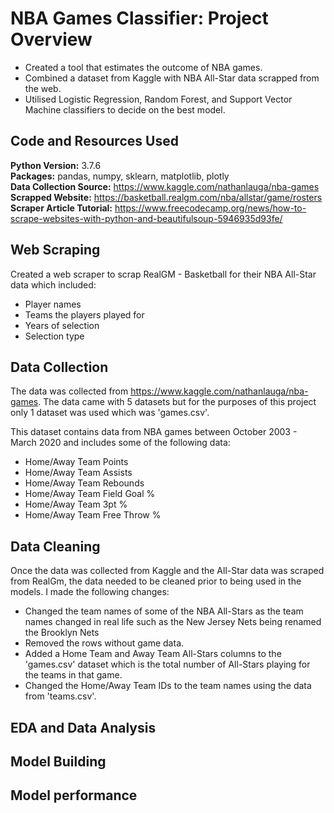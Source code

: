 # NBA Games Classifier: Project Overview 
* Created a tool that estimates the outcome of NBA games.
* Combined a dataset from Kaggle with NBA All-Star data scrapped from the web.
* Utilised Logistic Regression, Random Forest, and Support Vector Machine classifiers to decide on the best model.

## Code and Resources Used 
**Python Version:** 3.7.6  
**Packages:** pandas, numpy, sklearn, matplotlib, plotly    
**Data Collection Source:** https://www.kaggle.com/nathanlauga/nba-games     
**Scrapped Website:** https://basketball.realgm.com/nba/allstar/game/rosters    
**Scraper Article Tutorial:** https://www.freecodecamp.org/news/how-to-scrape-websites-with-python-and-beautifulsoup-5946935d93fe/  

## Web Scraping
Created a web scraper to scrap RealGM - Basketball for their NBA All-Star data which included:
* Player names
* Teams the players played for
* Years of selection
* Selection type

## Data Collection
The data was collected from https://www.kaggle.com/nathanlauga/nba-games. The data came with 5 datasets but for the purposes of this project only 1 dataset was used which was 'games.csv'.

This dataset contains data from NBA games between October 2003 - March 2020 and includes some of the following data:
*	Home/Away Team Points
* Home/Away Team Assists
*	Home/Away Team Rebounds
* Home/Away Team Field Goal %
*	Home/Away Team 3pt %
* Home/Away Team Free Throw %

## Data Cleaning
Once the data was collected from Kaggle and the All-Star data was scraped from RealGm, the data needed to be cleaned prior to being used in the models. I made the following changes:

* Changed the team names of some of the NBA All-Stars as the team names changed in real life such as the New Jersey Nets being renamed the Brooklyn Nets  
* Removed the rows without game data.
* Added a Home Team and Away Team All-Stars columns to the 'games.csv' dataset which is the total number of All-Stars playing for the teams in that game.
* Changed the Home/Away Team IDs to the team names using the data from 'teams.csv'.

## EDA and Data Analysis

## Model Building 

## Model performance
